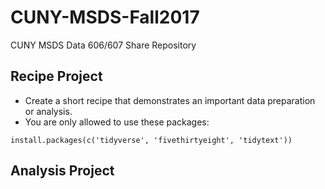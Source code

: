 # CUNY-MSDS-Fall2017
CUNY MSDS Data 606/607 Share Repository

## Recipe Project

* Create a short recipe that demonstrates an important data preparation or analysis.
* You are only allowed to use these packages:

```
install.packages(c('tidyverse', 'fivethirtyeight', 'tidytext'))
```

## Analysis Project

